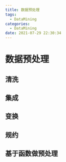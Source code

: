 ```yaml
---
title: 数据预处理
tags:
  - DataMining
categories:
  - DataMining 
date: 2021-07-29 22:30:34
---
```


# 数据预处理

## 清洗

## 集成

## 变换

## 规约

## 基于函数做预处理